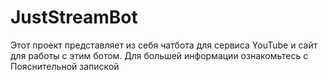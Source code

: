 # JustStreamBot
Этот проект представляет из себя чатбота для сервиса YouTube и сайт для работы с этим ботом.
Для большей информации ознакомьтесь с Пояснительной запиской